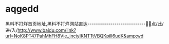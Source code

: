 # aqgedd
黑料不打烊首页地址,黑料不打烊网站直达----------------------------🕋🕋点/此/进/入/http://www.baidu.com/link?url=NoK8PT47PahMhFH8Vie_jnciyIKNTTtVBQKpill6udK&amp;wd
